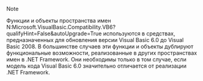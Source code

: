 > [!NOTE]
>  Функции и объекты пространства имен N:Microsoft.VisualBasic.Compatibility.VB6?qualifyHint=False&autoUpgrade=True используются в средствах, предназначенных для обновления версии Visual Basic 6.0 до Visual Basic 2008. В большинстве случаев эти функции и объекты дублируют функциональные возможности, реализованные в других пространствах имен в .NET Framework. Они необходимы только в том случае, если модель кода Visual Basic 6.0 значительно отличается от реализации .NET Framework.